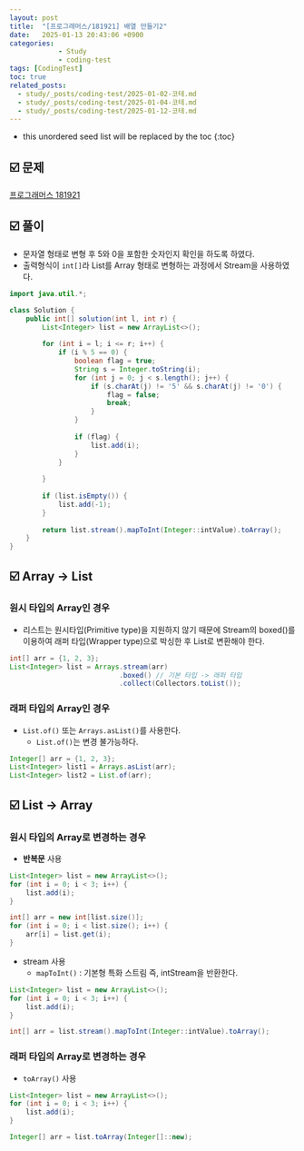 ```yaml
---
layout: post
title:  "[프로그래머스/181921] 배열 만들기2"
date:   2025-01-13 20:43:06 +0900
categories: 
            - Study
            - coding-test
tags: [CodingTest]            
toc: true
related_posts:
  - study/_posts/coding-test/2025-01-02-코테.md
  - study/_posts/coding-test/2025-01-04-코테.md
  - study/_posts/coding-test/2025-01-12-코테.md
---
```

* this unordered seed list will be replaced by the toc
{:toc}

## ☑️ 문제

[프로그래머스 181921](https://school.programmers.co.kr/learn/courses/30/lessons/181921)

## ☑️ 풀이

- 문자열 형태로 변형 후 5와 0을 포함한 숫자인지 확인을 하도록 하였다.
- 출력형식이 `int[]`라 List를 Array 형태로 변형하는 과정에서 Stream을 사용하였다.

```java
import java.util.*;

class Solution {
    public int[] solution(int l, int r) {
        List<Integer> list = new ArrayList<>();
        
        for (int i = l; i <= r; i++) {
            if (i % 5 == 0) {
                boolean flag = true;
                String s = Integer.toString(i);
                for (int j = 0; j < s.length(); j++) {
                    if (s.charAt(j) != '5' && s.charAt(j) != '0') {
                        flag = false;
                        break;
                    }
                }
                
                if (flag) {
                    list.add(i);
                }
            }
            
        }
        
        if (list.isEmpty()) {
            list.add(-1);
        }
        
        return list.stream().mapToInt(Integer::intValue).toArray();
    }
}
```

## ☑️ Array → List

### 원시 타입의 Array인 경우

- 리스트는 원시타입(Primitive type)을 지원하지 않기 때문에 Stream의 boxed()를 이용하여 래퍼 타입(Wrapper type)으로 박싱한 후 List로 변환해야 한다.

```java
int[] arr = {1, 2, 3};
List<Integer> list = Arrays.stream(arr)
                           .boxed() // 기본 타입 -> 래퍼 타입
						   .collect(Collectors.toList());
```

### 래퍼 타입의 Array인 경우

- `List.of()` 또는 `Arrays.asList()`를 사용한다.
    - `List.of()`는 변경 불가능하다.

```java
Integer[] arr = {1, 2, 3};
List<Integer> list1 = Arrays.asList(arr);
List<Integer> list2 = List.of(arr);
```

## ☑️ List → Array

### 원시 타입의 Array로 변경하는 경우

- **반복문** 사용

```java
List<Integer> list = new ArrayList<>();
for (int i = 0; i < 3; i++) {
    list.add(i);
}

int[] arr = new int[list.size()];
for (int i = 0; i < list.size(); i++) {
    arr[i] = list.get(i);
}
```

- stream 사용
    - `mapToInt()` : 기본형 특화 스트림 즉, intStream을 반환한다.

```java
List<Integer> list = new ArrayList<>();
for (int i = 0; i < 3; i++) {
    list.add(i);
}

int[] arr = list.stream().mapToInt(Integer::intValue).toArray();
```

### 래퍼 타입의 Array로 변경하는 경우

- `toArray()` 사용

```java
List<Integer> list = new ArrayList<>();
for (int i = 0; i < 3; i++) {
    list.add(i);
}

Integer[] arr = list.toArray(Integer[]::new);
```
